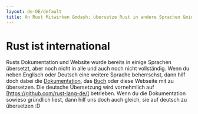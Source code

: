 ```yaml
---
layout: de-DE/default
title: An Rust Mitwirken &mdash; übersetze Rust in andere Sprachen &middot; Die Programmiersprache Rust
---
```


# Rust ist international

Rusts Dokumentation und Website wurde bereits in einige Sprachen übersetzt,
aber noch nicht in alle und auch noch nicht vollständig.
Wenn du neben Englisch oder Deutsch eine weitere Sprache beherrschst,
dann hilf doch dabei die [Dokumentation](http://doc.rust-lang.org/), das [Buch](http://doc.rust-lang.org/book) oder diese Webseite mit zu übersetzen.
Die deutsche Übersetzung wird vornehmlich auf [https://github.com/rust-lang-de/] betrieben.
Wenn du die Dokumentation sowieso gründlich liest, dann hilf uns doch auch gleich, sie auf deutsch zu übersetzen :D
